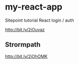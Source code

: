 # my-react-app
Sitepoint tutorial React login / auth

http://bit.ly/2iOuvaz

## Strormpath
http://bit.ly/2iOhOMK